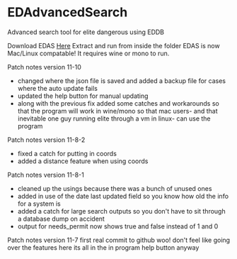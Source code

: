 # EDAdvancedSearch
Advanced search tool for elite dangerous using EDDB


Download EDAS [Here](https://goo.gl/VBdLra)
Extract and run from inside the folder
EDAS is now Mac/Linux compatable! It requires wine or mono to run.

Patch notes version 11-10
- changed where the json file is saved and added a backup file for cases where the auto update fails
- updated the help button for manual updating
- along with the previous fix added some catches and workarounds so that the program will work in wine/mono so that mac users- and that inevitable one guy running elite through a vm in linux- can use the program

Patch notes version 11-8-2
- fixed a catch for putting in coords
- added a distance feature when using coords

Patch notes version 11-8-1
- cleaned up the usings because there was a bunch of unused ones
- added in use of the date last updated field so you know how old the info for a system is
- added a catch for large search outputs so you don't have to sit through a database dump on accident
- output for needs_permit now shows true and false instead of 1 and 0

Patch notes version 11-7 first real commit to github woo! 
don't feel like going over the features here its all in the in program help button anyway